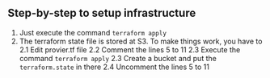## Step-by-step to setup infrastructure

1. Just execute the command `terraform apply`
2. The terraform state file is stored at S3. To make things work, you have to 
    2.1 Edit provier.tf file
    2.2 Comment the lines 5 to 11
    2.3 Execute the command `terraform apply`
    2.3 Create a bucket and put the `terraform.state` in there
    2.4 Uncomment the lines 5 to 11